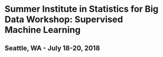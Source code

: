 # Summer Institute in Statistics for Big Data Workshop: Supervised Machine Learning
## Seattle, WA - July 18-20, 2018

